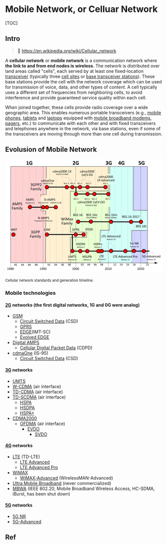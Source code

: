 # Mobile Network, or Celluar Network

[TOC]



## Intro
> 🔗 https://en.wikipedia.org/wiki/Cellular_network

A **cellular network** or **mobile network** is a communication network where **the link to and from end nodes is wireless**. The network is distributed over land areas called "cells", each served by at least one fixed-location [transceiver](https://en.wikipedia.org/wiki/Transceiver) (typically three [cell sites](https://en.wikipedia.org/wiki/Cell_site) or [base transceiver stations](https://en.wikipedia.org/wiki/Base_transceiver_station)). These base stations provide the cell with the network coverage which can be used for transmission of voice, data, and other types of content. A cell typically uses a different set of frequencies from neighboring cells, to avoid interference and provide guaranteed service quality within each cell. 

When joined together, these cells provide radio coverage over a wide geographic area. This enables numerous portable transceivers (e.g., [mobile phones](https://en.wikipedia.org/wiki/Mobile_phone), [tablets](https://en.wikipedia.org/wiki/Tablet_computer) and [laptops](https://en.wikipedia.org/wiki/Laptop) equipped with [mobile broadband modems](https://en.wikipedia.org/wiki/Mobile_broadband_modem), [pagers](https://en.wikipedia.org/wiki/Pager), etc.) to communicate with each other and with fixed transceivers and telephones anywhere in the network, via base stations, even if some of the transceivers are moving through more than one cell during transmission.



## Evolusion of Mobile Network

![img](../../../../Assets/Pics/1920px-Cellular_network_standards_and_generation_timeline.svg.png)

<small>Cellular network standards and generation timeline.</small>



### Mobile technologies
#### [2G](https://en.wikipedia.org/wiki/2G) networks (the first digital networks, 1G and 0G were analog)

- [GSM](https://en.wikipedia.org/wiki/GSM)
  - [Circuit Switched Data](https://en.wikipedia.org/wiki/Circuit_Switched_Data) (CSD)
  - [GPRS](https://en.wikipedia.org/wiki/GPRS)
  - [EDGE](https://en.wikipedia.org/wiki/EDGE)(IMT-SC)
  - [Evolved EDGE](https://en.wikipedia.org/wiki/Evolved_EDGE)
- [Digital AMPS](https://en.wikipedia.org/wiki/Digital_AMPS)
  - [Cellular Digital Packet Data](https://en.wikipedia.org/wiki/Cellular_Digital_Packet_Data) (CDPD)
- [cdmaOne](https://en.wikipedia.org/wiki/CdmaOne) (IS-95)
  - [Circuit Switched Data](https://en.wikipedia.org/wiki/Circuit_Switched_Data) (CSD)

#### [3G](https://en.wikipedia.org/wiki/3G) networks

-  [UMTS](https://en.wikipedia.org/wiki/UMTS)
  - [W-CDMA](https://en.wikipedia.org/wiki/W-CDMA) (air interface)
  - [TD-CDMA](https://en.wikipedia.org/wiki/TD-CDMA) (air interface)
  - [TD-SCDMA](https://en.wikipedia.org/wiki/TD-SCDMA) (air interface)
    - [HSPA](https://en.wikipedia.org/wiki/High_Speed_Packet_Access)
    - [HSDPA](https://en.wikipedia.org/wiki/HSDPA)
    - [HSPA+](https://en.wikipedia.org/wiki/HSPA%2B)
- [CDMA2000](https://en.wikipedia.org/wiki/CDMA2000)
  - [OFDMA](https://en.wikipedia.org/wiki/OFDMA) (air interface)
    - [EVDO](https://en.wikipedia.org/wiki/EVDO)
      - [SVDO](https://en.wikipedia.org/wiki/SVDO)

#### [4G](https://en.wikipedia.org/wiki/4G) networks

- [LTE](https://en.wikipedia.org/wiki/LTE_(telecommunication)) (TD-LTE)
  - [LTE Advanced](https://en.wikipedia.org/wiki/LTE_Advanced)
  - [LTE Advanced Pro](https://en.wikipedia.org/wiki/LTE_Advanced_Pro)
- [WiMAX](https://en.wikipedia.org/wiki/WiMAX)
  - [WiMAX-Advanced](https://en.wikipedia.org/wiki/WiMAX-Advanced) (WirelessMAN-Advanced)
- [Ultra Mobile Broadband](https://en.wikipedia.org/wiki/Ultra_Mobile_Broadband) (never commercialized)
- [MBWA](https://en.wikipedia.org/wiki/IEEE_802.20) (IEEE 802.20, Mobile Broadband Wireless Access, HC-SDMA, iBurst, has been shut down)

#### [5G](https://en.wikipedia.org/wiki/5G) networks

- [5G NR](https://en.wikipedia.org/wiki/5G_NR)
- [5G-Advanced](https://en.wikipedia.org/wiki/5G-Advanced)



## Ref

